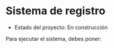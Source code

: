 <h1> Sistema de registro </h1>

- Estado del proyecto: En construcción

Para ejecutar el sistema, debes poner:
